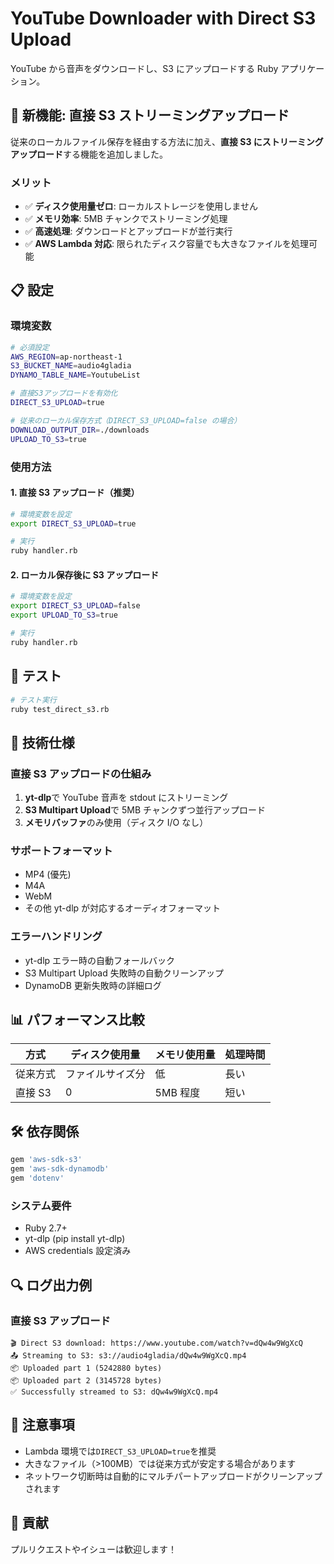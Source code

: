 # YouTube Downloader with Direct S3 Upload

YouTube から音声をダウンロードし、S3 にアップロードする Ruby アプリケーション。

## 🚀 新機能: 直接 S3 ストリーミングアップロード

従来のローカルファイル保存を経由する方法に加え、**直接 S3 にストリーミングアップロード**する機能を追加しました。

### メリット

- ✅ **ディスク使用量ゼロ**: ローカルストレージを使用しません
- ✅ **メモリ効率**: 5MB チャンクでストリーミング処理
- ✅ **高速処理**: ダウンロードとアップロードが並行実行
- ✅ **AWS Lambda 対応**: 限られたディスク容量でも大きなファイルを処理可能

## 📋 設定

### 環境変数

```bash
# 必須設定
AWS_REGION=ap-northeast-1
S3_BUCKET_NAME=audio4gladia
DYNAMO_TABLE_NAME=YoutubeList

# 直接S3アップロードを有効化
DIRECT_S3_UPLOAD=true

# 従来のローカル保存方式（DIRECT_S3_UPLOAD=false の場合）
DOWNLOAD_OUTPUT_DIR=./downloads
UPLOAD_TO_S3=true
```

### 使用方法

#### 1. 直接 S3 アップロード（推奨）

```bash
# 環境変数を設定
export DIRECT_S3_UPLOAD=true

# 実行
ruby handler.rb
```

#### 2. ローカル保存後に S3 アップロード

```bash
# 環境変数を設定
export DIRECT_S3_UPLOAD=false
export UPLOAD_TO_S3=true

# 実行
ruby handler.rb
```

## 🧪 テスト

```bash
# テスト実行
ruby test_direct_s3.rb
```

## 🔧 技術仕様

### 直接 S3 アップロードの仕組み

1. **yt-dlp**で YouTube 音声を stdout にストリーミング
2. **S3 Multipart Upload**で 5MB チャンクずつ並行アップロード
3. **メモリバッファ**のみ使用（ディスク I/O なし）

### サポートフォーマット

- MP4 (優先)
- M4A
- WebM
- その他 yt-dlp が対応するオーディオフォーマット

### エラーハンドリング

- yt-dlp エラー時の自動フォールバック
- S3 Multipart Upload 失敗時の自動クリーンアップ
- DynamoDB 更新失敗時の詳細ログ

## 📊 パフォーマンス比較

| 方式     | ディスク使用量   | メモリ使用量 | 処理時間 |
| -------- | ---------------- | ------------ | -------- |
| 従来方式 | ファイルサイズ分 | 低           | 長い     |
| 直接 S3  | 0                | 5MB 程度     | 短い     |

## 🛠️ 依存関係

```ruby
gem 'aws-sdk-s3'
gem 'aws-sdk-dynamodb'
gem 'dotenv'
```

### システム要件

- Ruby 2.7+
- yt-dlp (pip install yt-dlp)
- AWS credentials 設定済み

## 🔍 ログ出力例

### 直接 S3 アップロード

```
🎬 Direct S3 download: https://www.youtube.com/watch?v=dQw4w9WgXcQ
📤 Streaming to S3: s3://audio4gladia/dQw4w9WgXcQ.mp4
📦 Uploaded part 1 (5242880 bytes)
📦 Uploaded part 2 (3145728 bytes)
✅ Successfully streamed to S3: dQw4w9WgXcQ.mp4
```

## 📝 注意事項

- Lambda 環境では`DIRECT_S3_UPLOAD=true`を推奨
- 大きなファイル（>100MB）では従来方式が安定する場合があります
- ネットワーク切断時は自動的にマルチパートアップロードがクリーンアップされます

## 🤝 貢献

プルリクエストやイシューは歓迎します！
